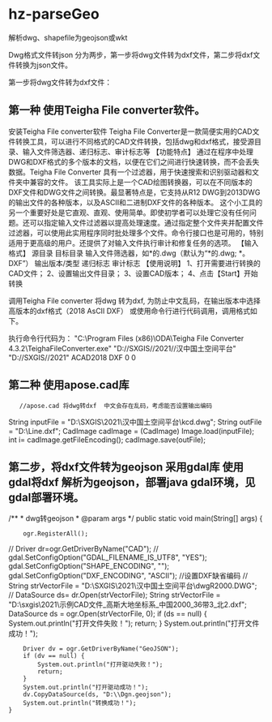 # hz-parseGeo
解析dwg、shapefile为geojson或wkt

Dwg格式文件转json 分为两步，第一步将dwg文件转为dxf文件，第二步将dxf文件转换为json文件。

第一步将dwg文件转为dxf文件：

第一种 使用Teigha File  converter软件。
--------------------------------------------------------------------------------
安装Teigha File  converter软件
Teigha File Converter是一款简便实用的CAD文件转换工具，可以进行不同格式的CAD文件转换，包括dwg和dxf格式，接受源目录、输入文件筛选器、递归标志、审计标志等
【功能特点】
通过在程序中处理DWG和DXF格式的多个版本的文档，以便在它们之间进行快速转换，而不会丢失数据。Teigha File Converter 具有一个过滤器，用于快速搜索和识别驱动器和文件夹中兼容的文件。
该工具实际上是一个CAD绘图转换器，可以在不同版本的DXF文件和DWG文件之间转换。最显著特点是，它支持从R12 DWG到2013DWG的输出文件的各种版本，以及ASCII和二进制DXF文件的各种版本。
这个小工具的另一个重要好处是它直观、直观、使用简单。即使初学者可以处理它没有任何问题。还可以指定输入文件过滤器以提高处理速度。通过指定整个文件夹并配置文件过滤器，可以使用此实用程序同时批处理多个文件。命令行接口也是可用的，特别适用于更高级的用户。还提供了对输入文件执行审计和修复任务的选项。
【输入格式】
源目录
目标目录
输入文件筛选器，如*的.dwg（默认为“*的.dwg; *。DXF”）
输出版本/类型
递归标志
审计标志
【使用说明】
1、打开需要进行转换的CAD文件；
2、设置输出文件目录；
3、设置CAD版本；
4、点击【Start】开始转换

调用Teigha File  converter 将dwg 转为dxf,
为防止中文乱码，在输出版本中选择高版本的dxf格式（2018 AsCII DXF）
或使用命令行进行代码调用，调用格式如下。

执行命令行代码为：
"C:\Program Files (x86)\ODA\Teigha File Converter 4.3.2\TeighaFileConverter.exe" "D://SXGIS//2021//汉中国土空间平台" "D://SXGIS//2021" ACAD2018 DXF 0 0

第二种 使用apose.cad库
--------------------------------------------------------------------------------

       //apose.cad 将dwg转dxf  中文会存在乱码，考虑能否设置输出编码
  String inputFile = "D:\\SXGIS\\2021\\汉中国土空间平台\\kcd.dwg";
  String outFile = "D:\\Line.dxf";
  CadImage cadImage = (CadImage) Image.load(inputFile);
  int i=  cadImage.getFileEncoding();
  cadImage.save(outFile);

第二步，将dxf文件转为geojson 采用gdal库
使用gdal将dxf 解析为geojson，部署java gdal环境，见gdal部署环境。
--------------------------------------------------------------------------------

/**
     * dwg转geojson
     * @param args
     */
    public static void main(String[] args) {

 

        ogr.RegisterAll();
//    Driver dr=ogr.GetDriverByName("CAD");
//
        gdal.SetConfigOption("GDAL_FILENAME_IS_UTF8", "YES");
        gdal.SetConfigOption("SHAPE_ENCODING", "");
        gdal.SetConfigOption("DXF_ENCODING", "ASCII"); //设置DXF缺省编码
//    String strVectorFile = "D:\\SXGIS\\2021\\汉中国土空间平台\\dwgR2000.DWG";
//        DataSource ds= dr.Open(strVectorFile);
        String strVectorFile = "D:\\sxgis\\2021\\示例CAD文件_高斯大地坐标系_中国2000_36带3_北2.dxf";
        DataSource ds = ogr.Open(strVectorFile, 0);
        if (ds == null) {
            System.out.println("打开文件失败！");
            return;
        }
        System.out.println("打开文件成功！");

        Driver dv = ogr.GetDriverByName("GeoJSON");
        if (dv == null) {
            System.out.println("打开驱动失败！");
            return;
        }
        System.out.println("打开驱动成功！");
        dv.CopyDataSource(ds, "D:\\Dgn.geojson");
        System.out.println("转换成功！");
    }


